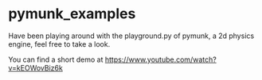 # pymunk_examples

Have been playing around with the playground.py of pymunk, a 2d physics engine, feel free to take a look.

You can find a short demo at https://www.youtube.com/watch?v=kEOWovBiz6k
